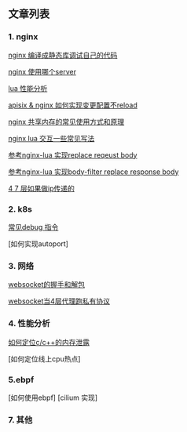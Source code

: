 ## 文章列表

### 1. nginx
[nginx 编译成静态库调试自己的代码](nginx/nginx_as_static.md)

[nginx 使用哪个server](nginx/find_virtual_server.md)

[lua 性能分析](nginx/lua_performance.md)

[apisix & nginx 如何实现变更配置不reload](nginx/dyups_dyserver.md)

[nginx 共享内存的常见使用方式和原理](nginx/shm_example.md)

[nginx lua 交互一些常见写法](nginx/lua_c.md)

[参考nginx-lua 实现replace reqeust body](nginx/repalce_request_body.md)

[参考nginx-lua 实现body-filter replace response body](replace_response_body.md)

[4 7 层如果做ip传递的](nginx/server_addr.md)

### 2. k8s
[常见debug 指令](k8s/debug.md)

[如何实现autoport]

### 3. 网络
[websocket的握手和解包](websocket/websocket_frame.md)

[websocket当4层代理跑私有协议](websocket/websocket_proxy.md)

### 4. 性能分析

[如何定位c/c++的内存泄露](nginx/mem_leak.md)

[如何定位线上cpu热点]

### 5.ebpf
[如何使用ebpf]
[cilium 实现]

### 7. 其他
